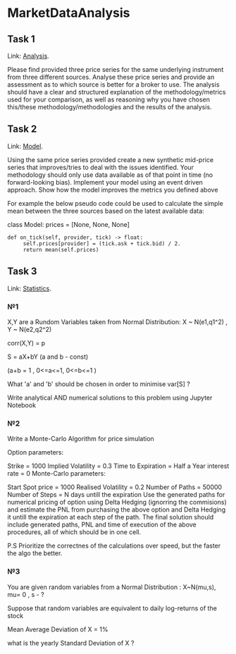 # MarketDataAnalysis


## Task 1
Link: [Analysis](Analysis.ipynb).

Please find provided three price series for the same underlying instrument from three different sources. Analyse these price series and provide an assessment as to which source is better for a broker to use. The analysis should have a clear and structured explanation of the methodology/metrics used for your comparison, as well as reasoning why you have chosen this/these methodology/methodologies and the results of the analysis. 


## Task 2
Link: [Model](Final_model.ipynb).

Using the same price series provided create a new synthetic mid-price series that improves/tries to deal with the issues identified. Your methodology should only use data available as of that point in time (no forward-looking bias). Implement your model using an event driven approach. Show how the model improves the metrics you defined above

For example the below pseudo code could be used to calculate the simple mean between the three sources based on the latest available data: 

class Model: 
    prices = [None, None, None]

    def on_tick(self, provider, tick) -> float: 
         self.prices[provider] = (tick.ask + tick.bid) / 2.
         return mean(self.prices)

## Task 3
Link: [Statistics](Statistics.ipynb).

### №1
X,Y are a Rundom Variables taken from Normal Distribution: X ~ N(e1,q1^2) , Y ~ N(e2,q2^2)

corr(X,Y) = p

S = aX+bY (a and b - const)

(a+b = 1 , 0<=a<=1, 0<=b<=1 )

What 'a' and 'b' should be chosen in order to minimise var[S] ?

Write analytical AND numerical solutions to this problem using Jupyter Notebook

### №2
Write a Monte-Carlo Algorithm for price simulation

Option parameters:

Strike = 1000
Implied Volatility = 0.3
Time to Expiration = Half a Year
interest rate = 0
Monte-Carlo parameters:

Start Spot price = 1000
Realised Volatility = 0.2
Number of Paths = 50000
Number of Steps = N days untill the expiration
Use the generated paths for numerical pricing of option using Delta Hedging (ignorring the commisions) and estimate the PNL from purchasing the above option and Delta Hedging it untill the expiration at each step of the path. The final solution should include generated paths, PNL and time of execution of the above procedures, all of which should be in one cell.

P.S Prioritize the correctnes of the calculations over speed, but the faster the algo the better.

### №3
You are given random variables from a Normal Distribution : X~N(mu,s), mu= 0 , s - ?

Suppose that random variables are equivalent to daily log-returns of the stock

Mean Average Deviation of X = 1%

what is the yearly Standard Deviation of X ?